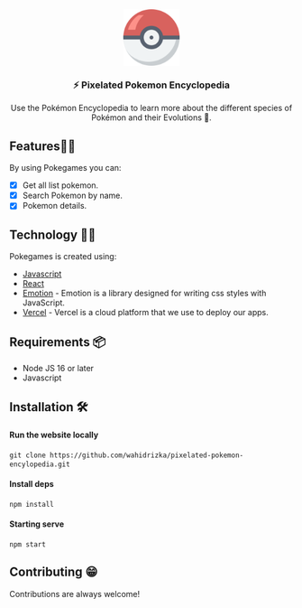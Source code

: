 <div align="center">
  <img align="center" width="100" src="https://raw.githubusercontent.com/wahidrizka/pixelated-catch-pokemon/main/public/pokemon-games.png?raw=true" />
  <h3 align="center">⚡ Pixelated Pokemon Encyclopedia</h3>
  <p>Use the Pokémon Encyclopedia to learn more about the different species of Pokémon and their Evolutions 🌱.</p>
</div>

## Features🐱‍💻

By using Pokegames you can:

- [x] Get all list pokemon.
- [x] Search Pokemon by name.
- [x] Pokemon details.

## Technology 🐱‍💻

Pokegames is created using:

- [Javascript](https://www.javascript.com/)
- [React](https://reactjs.org)
- [Emotion](https://emotion.sh/docs/introduction) - Emotion is a library designed for writing css styles with JavaScript.
- [Vercel](https://vercel.com/) - Vercel is a cloud platform that we use to deploy our apps.

## Requirements 📦

- Node JS 16 or later
- Javascript

## Installation 🛠️

#### Run the website locally

```
git clone https://github.com/wahidrizka/pixelated-pokemon-encylopedia.git
```

#### Install deps

```
npm install
```

#### Starting serve

```
npm start
```

## Contributing 😁

Contributions are always welcome!
